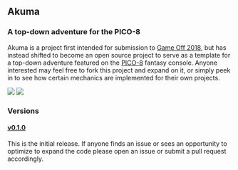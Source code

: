 ## Akuma
### A top-down adventure for the PICO-8
Akuma is a project first intended for submission to [Game Off 2018](https://itch.io/jam/game-off-2018), but has instead shifted to become an open source project to serve as a template for a top-down adventure featured on the [PICO-8](https://www.lexaloffle.com/pico-8.php) fantasy console. Anyone interested may feel free to fork this project and expand on it, or simply peek in to see how certain mechanics are implemented for their own projects.

![](https://chadramsey.github.io/assets/images/2018/akuma_title_screen.gif)
![](https://chadramsey.github.io/assets/images/2018/akuma_damage_soul.gif)

### Versions
#### [v0.1.0](https://github.com/chadramsey/pico8-akuma/releases/tag/v0.1.0)
This is the initial release. If anyone finds an issue or sees an opportunity to optimize to expand the code please open an issue or submit a pull request accordingly. 
